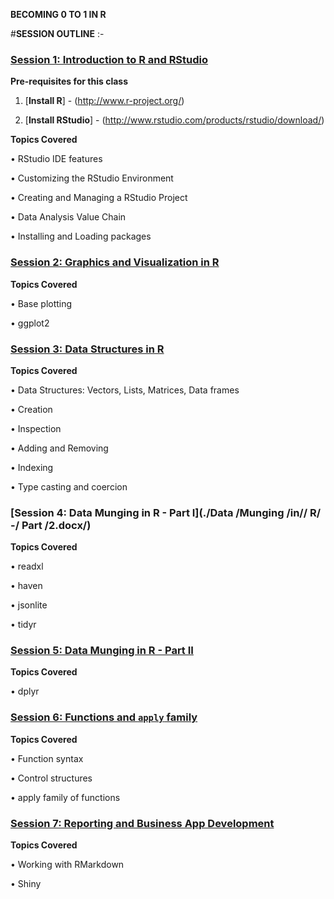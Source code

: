 **BECOMING 0 TO 1 IN R**

#**SESSION OUTLINE** :-

### [Session 1: Introduction to R and RStudio](./sessions/w1/)

**Pre-requisites for this class**

1.	[**Install R**] - (http://www.r-project.org/)

2.	[**Install RStudio**] - (http://www.rstudio.com/products/rstudio/download/)

**Topics Covered**

•	RStudio IDE features

•	Customizing the RStudio Environment

•	Creating and Managing a RStudio Project

•	Data Analysis Value Chain

•	Installing and Loading packages

### [Session 2: Graphics and Visualization in R](./becomming/0/to/1/in/R_/1/)

**Topics Covered**

•	Base plotting

•	ggplot2

### [Session 3: Data Structures in R](./sessions/w3/)

**Topics Covered**

•	Data Structures: Vectors, Lists, Matrices, Data frames

•	Creation

•	Inspection

•	Adding and Removing

•	Indexing

•	Type casting and coercion

### [Session 4: Data Munging in R - Part I](./Data /Munging /in// R/ -/ Part /2.docx/)

**Topics Covered**

•	readxl

•	haven

•	jsonlite

•	tidyr

### [Session 5: Data Munging in R - Part II](./sessions/w5/)

**Topics Covered**

•	dplyr

### [Session 6:  Functions and ```apply``` family](./sessions/w6/)

**Topics Covered**

•	Function syntax

•	Control structures

•	apply family of functions

### [Session 7: Reporting and Business App Development](./sessions/w7/)

**Topics Covered**

•	Working with RMarkdown

•	Shiny



